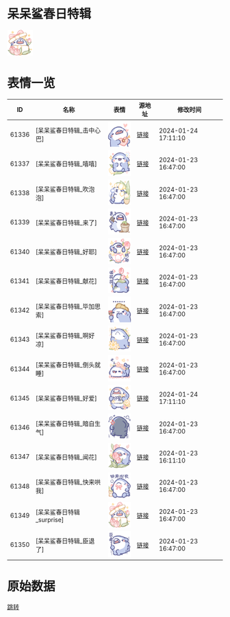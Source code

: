 # 呆呆鲨春日特辑

<img src="./cover.png" height="60" alt="cover" />

# 表情一览

|ID|名称|表情|源地址|修改时间|
|----|----|----|----|----|
|61336|[呆呆鲨春日特辑_击中心巴]|<img src="./pic/061336_%5B呆呆鲨春日特辑_击中心巴%5D.png" height="60" alt="击中心巴"/>|[链接](https://i0.hdslb.com/bfs/garb/8d89b0b90100e76f0474bad14e88c82787e16633.png)|2024-01-24 17:11:10|
|61337|[呆呆鲨春日特辑_嘻嘻]|<img src="./pic/061337_%5B呆呆鲨春日特辑_嘻嘻%5D.png" height="60" alt="嘻嘻"/>|[链接](https://i0.hdslb.com/bfs/garb/ceb2d8cd4dbd9899d363e397e142ace9f011b17e.png)|2024-01-23 16:47:00|
|61338|[呆呆鲨春日特辑_吹泡泡]|<img src="./pic/061338_%5B呆呆鲨春日特辑_吹泡泡%5D.png" height="60" alt="吹泡泡"/>|[链接](https://i0.hdslb.com/bfs/garb/09020fe78da6075a4f8439c0fe365313a8cacae5.png)|2024-01-23 16:47:00|
|61339|[呆呆鲨春日特辑_来了]|<img src="./pic/061339_%5B呆呆鲨春日特辑_来了%5D.png" height="60" alt="来了"/>|[链接](https://i0.hdslb.com/bfs/garb/d5500349bdae6b49ec9635452f87e5f51f374311.png)|2024-01-23 16:47:00|
|61340|[呆呆鲨春日特辑_好耶]|<img src="./pic/061340_%5B呆呆鲨春日特辑_好耶%5D.png" height="60" alt="好耶"/>|[链接](https://i0.hdslb.com/bfs/garb/a4b27d39deccf19dafe468c82ad1eca6b7783170.png)|2024-01-23 16:47:00|
|61341|[呆呆鲨春日特辑_献花]|<img src="./pic/061341_%5B呆呆鲨春日特辑_献花%5D.png" height="60" alt="献花"/>|[链接](https://i0.hdslb.com/bfs/garb/e5ecf686e0a684edfc014f30646d59489e76570d.png)|2024-01-23 16:47:00|
|61342|[呆呆鲨春日特辑_毕加思索]|<img src="./pic/061342_%5B呆呆鲨春日特辑_毕加思索%5D.png" height="60" alt="毕加思索"/>|[链接](https://i0.hdslb.com/bfs/garb/6606d36a6b61203f63b071ce48901ef5b84ee0bb.png)|2024-01-23 16:47:00|
|61343|[呆呆鲨春日特辑_啊好凉]|<img src="./pic/061343_%5B呆呆鲨春日特辑_啊好凉%5D.png" height="60" alt="啊好凉"/>|[链接](https://i0.hdslb.com/bfs/garb/8a4e0e6ef6cdb559c0785e76c77fe45f1ab6dd72.png)|2024-01-23 16:47:00|
|61344|[呆呆鲨春日特辑_倒头就睡]|<img src="./pic/061344_%5B呆呆鲨春日特辑_倒头就睡%5D.png" height="60" alt="倒头就睡"/>|[链接](https://i0.hdslb.com/bfs/garb/9db96d15df48c1f7bc6c320ccf030a7e25f84aea.png)|2024-01-23 16:47:00|
|61345|[呆呆鲨春日特辑_好爱]|<img src="./pic/061345_%5B呆呆鲨春日特辑_好爱%5D.png" height="60" alt="好爱"/>|[链接](https://i0.hdslb.com/bfs/garb/61f63cf37a4dfa985a10ee97a139a18d65351195.png)|2024-01-24 17:11:10|
|61346|[呆呆鲨春日特辑_暗自生气]|<img src="./pic/061346_%5B呆呆鲨春日特辑_暗自生气%5D.png" height="60" alt="暗自生气"/>|[链接](https://i0.hdslb.com/bfs/garb/144b26a664eb2b0be92bd3fda1b91bd9ff7a0a34.png)|2024-01-23 16:47:00|
|61347|[呆呆鲨春日特辑_闻花]|<img src="./pic/061347_%5B呆呆鲨春日特辑_闻花%5D.png" height="60" alt="闻花"/>|[链接](https://i0.hdslb.com/bfs/garb/b69a471839c0345e47c4d1493285d25ffa700538.png)|2024-01-23 16:11:10|
|61348|[呆呆鲨春日特辑_快来哄我]|<img src="./pic/061348_%5B呆呆鲨春日特辑_快来哄我%5D.png" height="60" alt="快来哄我"/>|[链接](https://i0.hdslb.com/bfs/garb/332f0917b5fd2ead6d132e9437d14aed96ab1db1.png)|2024-01-23 16:47:00|
|61349|[呆呆鲨春日特辑_surprise]|<img src="./pic/061349_%5B呆呆鲨春日特辑_surprise%5D.png" height="60" alt="surprise"/>|[链接](https://i0.hdslb.com/bfs/garb/2cf80a23b3c4a405f220ec3c796748b62a535c65.png)|2024-01-23 16:47:00|
|61350|[呆呆鲨春日特辑_臣退了]|<img src="./pic/061350_%5B呆呆鲨春日特辑_臣退了%5D.png" height="60" alt="臣退了"/>|[链接](https://i0.hdslb.com/bfs/garb/fdf5dcf6a9af251d2339077ac828d5d58dd2c89c.png)|2024-01-23 16:47:00|

# 原始数据

[跳转](./raw.json)

